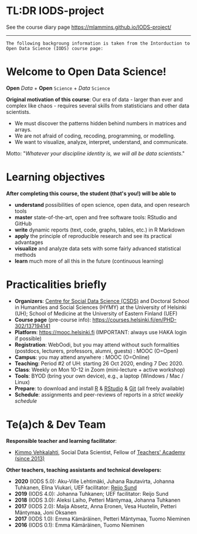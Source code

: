 # TL:DR IODS-project

See the course diary page   <https://mlammins.github.io/IODS-project/>

***

    The following backgroung information is taken from the Intorduction to Open Data Science (IODS) course page:


# Welcome to Open Data Science!

**Open** *Data* + **Open** ```Science``` + *Data* ```Science```

**Original motivation of this course**: Our era of data - larger than ever and complex like chaos - requires several skills from statisticians and other data scientists.  

* We must discover the patterns hidden behind numbers in matrices and arrays.  
* We are not afraid of coding, recoding, programming, or modelling.  
* We want to visualize, analyze, interpret, understand, and communicate.  


Motto: "*Whatever your discipline identity is, we will all be data scientists*."


# Learning objectives

**After completing this course, the student (that's you!) will be able to**

* **understand** possibilities of open science, open data, and open research tools    
* **master** state-of-the-art, open and free software tools: RStudio and GitHub    
* **write** dynamic reports (text, code, graphs, tables, etc.) in R Markdown  
* **apply** the principle of reproducible research and see its practical advantages  
* **visualize** and analyze data sets with some fairly advanced statistical methods  
* **learn** much more of all this in the future (continuous learning)
    

# Practicalities briefly

* **Organizers**: [Centre for Social Data Science (CSDS)](https://www.helsinki.fi/en/faculty-of-social-sciences/centre-for-social-data-science) and Doctoral School in Humanities and Social Sciences (HYMY) at the University of Helsinki (UH); School of Medicine at the University of Eastern Finland (UEF)  
* **Course page** (pre-course info): <https://courses.helsinki.fi/en/PHD-302/137194141>
* **Platform**: <https://mooc.helsinki.fi> (IMPORTANT: always use HAKA login if possible)
* **Registration**: WebOodi, but you may attend without such formalities (postdocs, lecturers, professors, alumni, guests) : MOOC (O=Open)  
* **Campus**: you may attend anywhere : MOOC (O=Online)  
* **Teaching**: Period #2 of UH: starting 26 Oct 2020, ending 7 Dec 2020.  
* **Class**: Weekly on Mon 10-12 in Zoom (mini-lecture + active workshop)  
* **Tools**: BYOD (bring your own device), e.g., a laptop (Windows / Mac / Linux)  
* **Prepare**: to download and install [R](https://www.r-project.org/) & [RStudio](https://rstudio.com/) & [Git](https://git-scm.com/) (all freely available)  
* **Schedule**: assignments and peer-reviews of reports in a *strict weekly schedule*
    


# Te(a)ch & Dev Team

**Responsible teacher and learning facilitator**:

* [Kimmo Vehkalahti](https://www.helsinki.fi/en/news/higher-education-science-policy/a-revolution-of-openness-based-on-coding-is-transforming-the-social-sciences), Social Data Scientist, Fellow of [Teachers' Academy (since 2013)](https://www.helsinki.fi/en/university/teachers-academy)  

**Other teachers, teaching assistants and technical developers:** 

* **2020** (IODS 5.0): Aku-Ville Lehtimäki, Juhana Rautavirta, Johanna Tuhkanen, Elina Viukari, UEF facilitator: [Reijo Sund](https://uefconnect.uef.fi/en/person/reijo.sund/)  
* **2019** (IODS 4.0): Johanna Tuhkanen; UEF facilitator: Reijo Sund    
* **2018** (IODS 3.0): Aleksi Laiho, Petteri Mäntymaa, Johanna Tuhkanen  
* **2017** (IODS 2.0): Maija Absetz, Anna Eronen, Vesa Huotelin, Petteri Mäntymaa, Joni Oksanen  
* **2017** (IODS 1.0): Emma Kämäräinen, Petteri Mäntymaa, Tuomo Nieminen  
* **2016** (IODS 0.1): Emma Kämäräinen, Tuomo Nieminen
